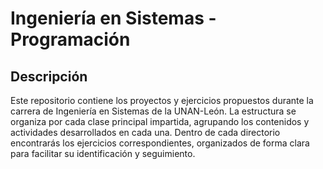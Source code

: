 # Ingeniería en Sistemas - Programación

## Descripción

Este repositorio contiene los proyectos y ejercicios propuestos durante la carrera de Ingeniería en Sistemas de la UNAN-León. La estructura se organiza por cada clase principal impartida, agrupando los contenidos y actividades desarrollados en cada una. Dentro de cada directorio encontrarás los ejercicios correspondientes, organizados de forma clara para facilitar su identificación y seguimiento.